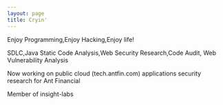 ```yaml
---
layout: page
title: Cryin'
---
```


<!-- ![The Cryin logo should be here :( ](/pics/logo.png) -->

<!--# [Paper](https://cryin.github.io/) - [About Me](https://cryin.github.io/)-->

Enjoy Programming,Enjoy Hacking,Enjoy life!

SDLC,Java Static Code Analysis,Web Security Research,Code Audit, Web Vulnerability Analysis

Now working on public cloud (tech.antfin.com) applications security research for Ant Financial

Member of insight-labs

<!--<img src="/pics/Logosc_506951519270654.jpg" width="300" />-->

